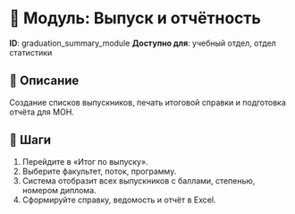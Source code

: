 # 📘 Модуль: Выпуск и отчётность
**ID**: graduation_summary_module
**Доступно для**: учебный отдел, отдел статистики

## 📝 Описание
Создание списков выпускников, печать итоговой справки и подготовка отчёта для МОН.

## 🩜 Шаги
1. Перейдите в «Итог по выпуску».
2. Выберите факультет, поток, программу.
3. Система отобразит всех выпускников с баллами, степенью, номером диплома.
4. Сформируйте справку, ведомость и отчёт в Excel.
